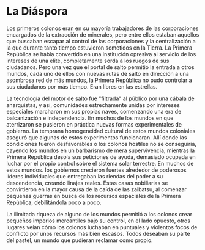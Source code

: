 # La Diáspora

Los primeros colonos eran en su mayoría trabajadores de las corporaciones encargados de la extracción de minerales, pero entre ellos estaban aquellos que buscaban escapar al control de las corporaciones y la centralización a la que durante tanto tiempo estuvieron sometidos en la Tierra. La Primera República se había convertido en una institución opresiva al servicio de los intereses de una elite, completamente sorda a los ruegos de sus ciudadanos. Pero una vez que el portal de salto permitió la entrada a otros mundos, cada uno de ellos con nuevas rutas de salto en dirección a una asombrosa red de más mundos, la Primera República no pudo controlar a sus ciudadanos por más tiempo. Eran libres en las estrellas.

La tecnología del motor de salto fue "filtrada" al público por una cábala de anarquistas, y así, comunidades estrechamente unidas por intereses especiales marcharon en sus propias naves, comenzando una era de balcanización e independencia. En muchos de los mundos en que aterrizaron se pusieron en práctica nuevas formas experimentales de gobierno. La temprana homogeneidad cultural de estos mundos coloniales aseguró que algunas de estos experimentos funcionaran. Allí donde las condiciones fueron desfavorables o los colonos hostiles no se conseguiría, cayendo los mundos en un barbarismo de mera supervivencia, mientras la Primera República desoía sus peticiones de ayuda, demasiado ocupada en luchar por el propio control sobre el sistema solar terrestre. En muchos de estos mundos. los gobiernos crecieron fuertes alrededor de poderosos líderes individuales que entregaban las riendas del poder a su descendencia, creando linajes reales. Estas casas nobiliarias se convirtieron en la mayor causa de la caída de las zaibatsu, al comenzar pequeñas guerras en busca de los recursos espaciales de la Primera República, debilitándola poco a poco.

La ilimitada riqueza de alguno de los mundos permitió a los colonos crear pequeños imperios mercantiles bajo su control, en el lado opuesto, otros lugares veían cómo los colonos luchaban en puntuales y violentos focos de conflicto por unos recursos más bien escasos. Todos deseaban su parte del pastel, un mundo que pudieran reclamar como propio.
